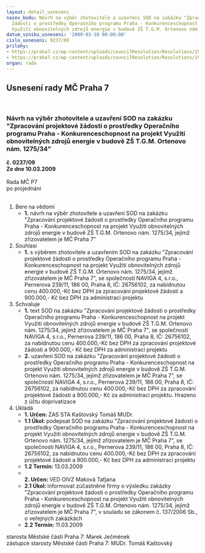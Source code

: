 ```yaml
---
layout: detail_usneseni
nazev_bodu: Návrh na výběr zhotovitele a uzavření SOD na zakázku "Zpracování projektové
  žádosti o prostředky Operačního programu Praha - Konkurenceschopnost na projekt
  Využití obnovitelných zdrojů energie v budově ZŠ T.G.M. Ortenovo nám. 1275/34"
datum_vzniku_usneseni: '2009-03-10 00:00:00'
cislo_usneseni: 0237/09
prilohy:
- https://praha7.cz/wp-content/uploads/councilResolution/Resolutions/19178/13-n%c3%a1vrh_sod.doc
- https://praha7.cz/wp-content/uploads/councilResolution/Resolutions/19178/13-popt%c3%a1vka_-_n%c3%a1vrh.doc
organ: rada
---
```

<div id="ucUsn_pList" class="usn">
	<span><h2>Usnesení rady MČ Praha 7 </h2>
<br></span><div class="standBody">
<span><h3>Návrh na výběr zhotovitele a uzavření SOD na zakázku "Zpracování projektové žádosti o prostředky Operačního programu Praha - Konkurenceschopnost na projekt Využití obnovitelných zdrojů energie v budově ZŠ T.G.M. Ortenovo nám. 1275/34"</h3></span><div class="center">
		<strong>č. 0237/09</strong><br>
	</div>
<div class="center">
		<strong>Ze dne 10.03.2009</strong><br><br>
	</div>Rada MČ P7<br> po projednání<br><br><ol>
<li>Bere na vědomí<ul><li>
<strong>1.</strong> návrh na výběr zhotovitele a uzavření SOD na zakázku "Zpracování projektové žádosti o prostředky Operačního programu Praha - Konkurenceschopnost na projekt Využití obnovitelných zdrojů energie v budově ZŠ T.G.M. Ortenovo nám. 1275/34, jejímž zřizovatelem je MČ Praha 7"</li></ul>
</li>
<li>Souhlasí<ul><li>
<strong>1.</strong> s výběrem zhotovitele a uzavřením SOD na zakázku "Zpracování projektové žádosti o prostředky Operačního programu Praha - Konkurenceschopnost na projekt Využití obnovitelných zdrojů energie v budově ZŠ T.G.M. Ortenovo nám. 1275/34, jejímž zřizovatelem je MČ Praha 7", se společností NAVIGA 4, s.r.o., Pernerova 239/11, 186 00, Praha 8, IČ: 26756102, za nabídnutou cenu 400.000,-Kč bez DPH za zpracování projektové žádosti a 900.000,- Kč bez DPH za administraci projektu</li></ul>
</li>
<li>Schvaluje<ul>
<li>
<strong>1.</strong> text SOD na zakázku "Zpracování projektové žádosti o prostředky Operačního programu Praha - Konkurenceschopnost na projekt Využití obnovitelných zdrojů energie v budově ZŠ T.G.M. Ortenovo nám. 1275/34, jejímž zřizovatelem je    MČ Praha 7", se společností NAVIGA 4, s.r.o., Pernerova 239/11, 186 00, Praha 8, IČ: 26756102, za nabídnutou  cenu 400.000,-Kč bez DPH za zpracování projektové žádosti a 900.000,- Kč bez DPH za administraci projektu</li>
<li>
<strong>2.</strong> uzavření SOD na zakázku "Zpracování projektové žádosti o prostředky Operačního programu Praha - Konkurenceschopnost na projekt Využití obnovitelných zdrojů energie v budově ZŠ T.G.M. Ortenovo nám. 1275/34, jejímž zřizovatelem je MČ Praha 7", se společností NAVIGA 4, s.r.o., Pernerova 239/11, 186 00, Praha 8, IČ: 26756102,  za nabídnutou cenu 400.000,-Kč bez DPH za zpracování projektové žádosti a 900.000,- Kč za administraci projektu. Hrazeno z účtu doprivatizace</li>
</ul>
</li>
<li>Ukládá<ul>
<li>
<strong>1. Určen: </strong>ZAS STA Kaštovský Tomáš MUDr.</li>
<li>
<strong>1.1 Úkol: </strong>podepsat SOD na zakázku "Zpracování projektové žádosti o prostředky Operačního programu Praha - Konkurenceschopnost na projekt Využití obnovitelných zdrojů energie v budově ZŠ T.G.M. Ortenovo nám. 1275/34, jejímž zřizovatelem je MČ Praha 7", se společností NAVIGA 4, s.r.o., Pernerova 239/11, 186 00, Praha 8, IČ: 26756102, za nabídnutou cenu 400.000,-Kč bez DPH za zpracování projektové žádosti a 900.000,- Kč bez DPH za administraci projektu</li>
<li>
<strong>1.2 Termín: </strong>13.03.2009</li>
<li>
<strong><br>2. Určen: </strong>VED OIVZ Maková Taťjana</li>
<li>
<strong>2.1 Úkol: </strong>informovat zúčastněné firmy o výsledku zakázky "Zpracování projektové žádosti o prostředky Operačního programu Praha - Konkurenceschopnost na projekt Využití obnovitelných zdrojů energie v budově ZŠ T.G.M. Ortenovo nám. 1275/34, jejímž zřizovatelem je MČ Praha 7", v souladu se zákonem  č. 137/2006 Sb., o veřejných zakázkách</li>
<li>
<strong>2.2 Termín: </strong>11.03.2009</li>
</ul>
</li>
</ol>starosta Městské části Praha 7: Marek Ječmének<br>zástupce starosty Městské části Praha 7: MUDr. Tomáš Kaštovský 
</div>
</div>